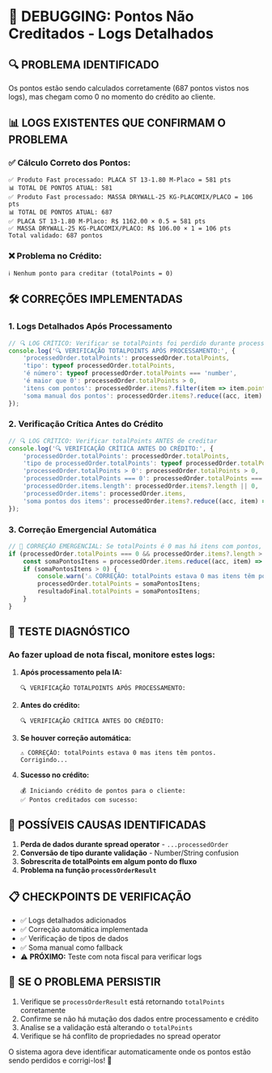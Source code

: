 # 🐛 DEBUGGING: Pontos Não Creditados - Logs Detalhados

## 🔍 PROBLEMA IDENTIFICADO
Os pontos estão sendo calculados corretamente (687 pontos vistos nos logs), mas chegam como 0 no momento do crédito ao cliente.

## 📊 LOGS EXISTENTES QUE CONFIRMAM O PROBLEMA

### ✅ Cálculo Correto dos Pontos:
```
✅ Produto Fast processado: PLACA ST 13-1.80 M-Placo = 581 pts
📊 TOTAL DE PONTOS ATUAL: 581
✅ Produto Fast processado: MASSA DRYWALL-25 KG-PLACOMIX/PLACO = 106 pts  
📊 TOTAL DE PONTOS ATUAL: 687
✅ PLACA ST 13-1.80 M-Placo: R$ 1162.00 × 0.5 = 581 pts
✅ MASSA DRYWALL-25 KG-PLACOMIX/PLACO: R$ 106.00 × 1 = 106 pts
Total validado: 687 pontos
```

### ❌ Problema no Crédito:
```
ℹ️ Nenhum ponto para creditar (totalPoints = 0)
```

## 🛠️ CORREÇÕES IMPLEMENTADAS

### 1. **Logs Detalhados Após Processamento**
```javascript
// 🔍 LOG CRÍTICO: Verificar se totalPoints foi perdido durante processamento
console.log('🔍 VERIFICAÇÃO TOTALPOINTS APÓS PROCESSAMENTO:', {
    'processedOrder.totalPoints': processedOrder.totalPoints,
    'tipo': typeof processedOrder.totalPoints,
    'é número': typeof processedOrder.totalPoints === 'number',
    'é maior que 0': processedOrder.totalPoints > 0,
    'itens com pontos': processedOrder.items?.filter(item => item.points > 0) || [],
    'soma manual dos pontos': processedOrder.items?.reduce((acc, item) => acc + (item.points || 0), 0) || 0
});
```

### 2. **Verificação Crítica Antes do Crédito**
```javascript
// 🔍 LOG CRÍTICO: Verificar totalPoints ANTES de creditar
console.log('🔍 VERIFICAÇÃO CRÍTICA ANTES DO CRÉDITO:', {
    'processedOrder.totalPoints': processedOrder.totalPoints,
    'tipo de processedOrder.totalPoints': typeof processedOrder.totalPoints,
    'processedOrder.totalPoints > 0': processedOrder.totalPoints > 0,
    'processedOrder.totalPoints === 0': processedOrder.totalPoints === 0,
    'processedOrder.items.length': processedOrder.items?.length || 0,
    'processedOrder.items': processedOrder.items,
    'soma pontos dos items': processedOrder.items?.reduce((acc, item) => acc + (item.points || 0), 0) || 0
});
```

### 3. **Correção Emergencial Automática**
```javascript
// 🔧 CORREÇÃO EMERGENCIAL: Se totalPoints é 0 mas há itens com pontos, corrigir
if (processedOrder.totalPoints === 0 && processedOrder.items?.length > 0) {
    const somaPontosItens = processedOrder.items.reduce((acc, item) => acc + (item.points || 0), 0);
    if (somaPontosItens > 0) {
        console.warn('⚠️ CORREÇÃO: totalPoints estava 0 mas itens têm pontos. Corrigindo...');
        processedOrder.totalPoints = somaPontosItens;
        resultadoFinal.totalPoints = somaPontosItens;
    }
}
```

## 🧪 TESTE DIAGNÓSTICO

### **Ao fazer upload de nota fiscal, monitore estes logs:**

1. **Após processamento pela IA:**
   ```
   🔍 VERIFICAÇÃO TOTALPOINTS APÓS PROCESSAMENTO:
   ```

2. **Antes do crédito:**
   ```
   🔍 VERIFICAÇÃO CRÍTICA ANTES DO CRÉDITO:
   ```

3. **Se houver correção automática:**
   ```
   ⚠️ CORREÇÃO: totalPoints estava 0 mas itens têm pontos. Corrigindo...
   ```

4. **Sucesso no crédito:**
   ```
   💰 Iniciando crédito de pontos para o cliente:
   ✅ Pontos creditados com sucesso:
   ```

## 🎯 POSSÍVEIS CAUSAS IDENTIFICADAS

1. **Perda de dados durante spread operator** - `...processedOrder`
2. **Conversão de tipo durante validação** - Number/String confusion
3. **Sobrescrita de totalPoints em algum ponto do fluxo**
4. **Problema na função `processOrderResult`**

## 📋 CHECKPOINTS DE VERIFICAÇÃO

- ✅ Logs detalhados adicionados
- ✅ Correção automática implementada
- ✅ Verificação de tipos de dados
- ✅ Soma manual como fallback
- ⚠️ **PRÓXIMO:** Teste com nota fiscal para verificar logs

## 🔧 SE O PROBLEMA PERSISTIR

1. Verifique se `processOrderResult` está retornando `totalPoints` corretamente
2. Confirme se não há mutação dos dados entre processamento e crédito
3. Analise se a validação está alterando o `totalPoints`
4. Verifique se há conflito de propriedades no spread operator

O sistema agora deve identificar automaticamente onde os pontos estão sendo perdidos e corrigi-los! 🎯
